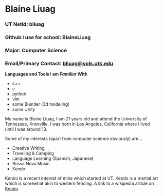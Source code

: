 # **Blaine Liuag**

### UT NetId: bliuag
### Github I use for school: BlaineLiuag
### Major: Computer Science
### Email/Primary Contact: bliuag@vols.utk.edu

**Languages and Tools I am *Familiar* With**
- c++
- c
- python
- vim
- some Blender (3d modeling)
- *some* Unity

My name is Blaine Liuag, I am 21 years old and attend the University of Tennessee, Knoxville.
I was born in Los Angeles, California where I lived until I was around 13.

Some of my interests (apart from computer science obviously) are...
- Creative Writing
- Traveling & Camping
- Language Learning (Spanish, Japanese)
- Bossa Nova Music
- Kendo

Kendo is a recent interest of mine which started at UT. Kendo is a martial art which is somewhat akin to western fencing.
A link to a wikipedia article on [Kendo](https://en.wikipedia.org/wiki/Kendo).
